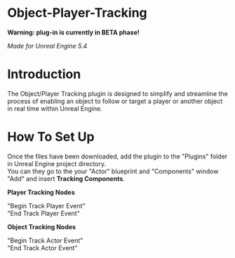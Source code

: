 # Object-Player-Tracking
**Warning: plug-in is currently in BETA phase!**  
  
*Made for Unreal Engine 5.4*  
# Introduction  
The Object/Player Tracking plugin is designed to simplify and streamline the process of enabling an object to follow or target a player or another object in real time within Unreal Engine.  
# How To Set Up  
Once the files have been downloaded, add the plugin to the "Plugins" folder in Unreal Engine project directory.  
You can they go to the your "Actor" blueprint and "Components" window  "Add" and insert **Tracking Components**.  
  
**Player Tracking Nodes**  
  
"Begin Track Player Event"  
"End Track Player Event"  
  
**Object Tracking Nodes**  
  
"Begin Track Actor Event"  
"End Track Actor Event"
